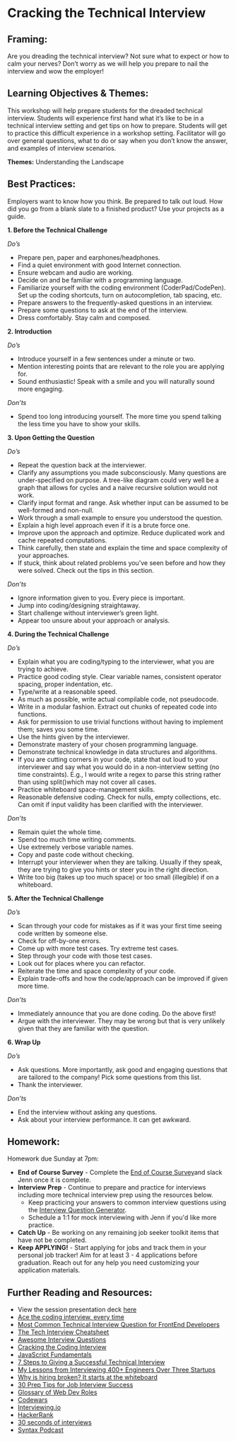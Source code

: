 # Cracking the Technical Interview    

## Framing: 

Are you dreading the technical interview?  Not sure what to expect or how to calm your nerves? Don’t worry as we will help you prepare to nail the interview and wow the employer!

## Learning Objectives & Themes: 

This workshop will help prepare students for the dreaded technical interview. Students will experience first hand what it’s like to be in a technical interview setting and get tips on how to prepare. Students will get to practice this difficult experience in a workshop setting. Facilitator will go over general questions, what to do or say when you don’t know the answer, and examples of interview scenarios. 

**Themes:** Understanding the Landscape

## Best Practices: 
Employers want to know how you think. Be prepared to talk out loud.  How did you go from a blank slate to a finished product? Use your projects as a guide. 

**1. Before the Technical Challenge**

*Do’s*
- Prepare pen, paper and earphones/headphones.
- Find a quiet environment with good Internet connection.
- Ensure webcam and audio are working. 
- Decide on and be familiar with a programming language.
- Familiarize yourself with the coding environment (CoderPad/CodePen). Set up the coding shortcuts, turn on autocompletion, tab spacing, etc.
- Prepare answers to the frequently-asked questions in an interview.
- Prepare some questions to ask at the end of the interview.
- Dress comfortably. 
Stay calm and composed.

**2. Introduction**

*Do’s*
- Introduce yourself in a few sentences under a minute or two.
- Mention interesting points that are relevant to the role you are applying for.
- Sound enthusiastic! Speak with a smile and you will naturally sound more engaging.

*Don’ts*
- Spend too long introducing yourself. The more time you spend talking the less time you have to show your skills.

**3. Upon Getting the Question**

*Do’s*
- Repeat the question back at the interviewer.
- Clarify any assumptions you made subconsciously. Many questions are under-specified on purpose. A tree-like diagram could very well be a graph that allows for cycles and a naive recursive solution would not work.
- Clarify input format and range. Ask whether input can be assumed to be well-formed and non-null.
- Work through a small example to ensure you understood the question.
- Explain a high level approach even if it is a brute force one.
- Improve upon the approach and optimize. Reduce duplicated work and cache repeated computations.
- Think carefully, then state and explain the time and space complexity of your approaches.
- If stuck, think about related problems you’ve seen before and how they were solved. Check out the tips in this section.

*Don’ts*
- Ignore information given to you. Every piece is important.
- Jump into coding/designing straightaway.
- Start challenge  without interviewer’s green light.
- Appear too unsure about your approach or analysis.

**4. During the Technical Challenge** 

*Do’s*
- Explain what you are coding/typing to the interviewer, what you are trying to achieve.
- Practice good coding style. Clear variable names, consistent operator spacing, proper indentation, etc.
- Type/write at a reasonable speed.
- As much as possible, write actual compilable code, not pseudocode.
- Write in a modular fashion. Extract out chunks of repeated code into functions.
- Ask for permission to use trivial functions without having to implement them; saves you some time.
- Use the hints given by the interviewer.
- Demonstrate mastery of your chosen programming language.
- Demonstrate technical knowledge in data structures and algorithms.
- If you are cutting corners in your code, state that out loud to your interviewer and say what you would do in a non-interview setting (no time constraints). E.g., I would write a regex to parse this string rather than using split()which may not cover all cases.
- Practice whiteboard space-management skills.
- Reasonable defensive coding. Check for nulls, empty collections, etc. Can omit if input validity has been clarified with the interviewer.

*Don’ts*
- Remain quiet the whole time.
- Spend too much time writing comments.
- Use extremely verbose variable names.
- Copy and paste code without checking.
- Interrupt your interviewer when they are talking. Usually if they speak, they are trying to give you hints or steer you in the right direction.
- Write too big (takes up too much space) or too small (illegible) if on a whiteboard.

**5. After the Technical Challenge**

*Do’s*
- Scan through your code for mistakes as if it was your first time seeing code written by someone else.
- Check for off-by-one errors.
- Come up with more test cases. Try extreme test cases.
- Step through your code with those test cases.
- Look out for places where you can refactor.
- Reiterate the time and space complexity of your code.
- Explain trade-offs and how the code/approach can be improved if given more time.

*Don’ts*
- Immediately announce that you are done coding. Do the above first!
- Argue with the interviewer. They may be wrong but that is very unlikely given that they are familiar with the question.

**6. Wrap Up**

*Do’s*
- Ask questions. More importantly, ask good and engaging questions that are tailored to the company! Pick some questions from this list.
- Thank the interviewer.

*Don’ts*
- End the interview without asking any questions.
- Ask about your interview performance. It can get awkward.

## Homework: 
Homework due Sunday at 7pm:
- **End of Course Survey** - Complete the [End of Course Survey](https://outcomes.generalassemb.ly/courses/71517/surveys/job_search/new)and slack Jenn once it is complete.
- **Interview Prep** - Continue to prepare and practice for interviews including more technical interview prep using the resources below. 
  - Keep practicing your answers to common interview questions using the [Interview Question Generator](https://www.interviewquestiongenerator.com/en-US/).
  - Schedule a 1:1 for mock interviewing with Jenn if you'd like more practice. 
- **Catch Up** - Be working on any remaining job seeker toolkit items that have not be completed. 
- **Keep APPLYING!** - Start applying for jobs and track them in your personal job tracker! Aim for at least 3 - 4 applications before graduation. Reach out for any help you need customizing your application materials. 

## Further Reading and Resources: 
- View the session presentation deck [here](https://drive.google.com/drive/folders/1iT9wjJY75YZMcm2amhshLKquzFYpQS20)
- [Ace the coding interview, every time](https://www.linkedin.com/pulse/20141120061048-6976444-ace-the-coding-interview-every-time/?trk=hp-feed-article-title-like)
- [Most Common Technical Interview Question for FrontEnd Developers](https://www.frontendjournal.com/most-common-technical-interview-question-for-frontend-developers/)
- [The Tech Interview Cheatsheet](https://hackernoon.com/the-tech-interview-cheatsheet-8e28d94f5f04)
- [Awesome Interview Questions](https://github.com/MaximAbramchuck/awesome-interview-questions)
- [Cracking the Coding Interview](https://drive.google.com/file/d/0B0cuNYi34jyuQnRIZGw1Tk43OGs/view)
- [JavaScript Fundamentals](https://github.com/gmac/professional-javascript/blob/master/01_fundamentals/intro_to_javascript.md)
- [7 Steps to Giving a Successful Technical Interview](https://www.linkedin.com/pulse/7-steps-giving-successful-technical-interview-kevin-ferguson/)
- [My Lessons from Interviewing 400+ Engineers Over Three Startups](https://firstround.com/review/my-lessons-from-interviewing-400-engineers-over-three-startups/)
- [Why is hiring broken? It starts at the whiteboard](https://medium.freecodecamp.org/why-is-hiring-broken-it-starts-at-the-whiteboard-34b088e5a5db)
- [ 30 Prep Tips for Job Interview Success](https://www.themuse.com/advice/the-ultimate-interview-guide-30-prep-tips-for-job-interview-success)
- [Glossary of Web Dev Roles](https://docs.google.com/document/d/1lpbFg43JhWi4ql6DZmdVL_vwSK7bhGg4NymFwjl70rM/edit#)
- [Codewars](https://www.codewars.com/)
- [Interviewing.io](https://interviewing.io/)
- [HackerRank](https://www.hackerrank.com)
- [30 seconds of interviews](https://30secondsofinterviews.org/)
- [Syntax Podcast](https://syntax.fm/)

